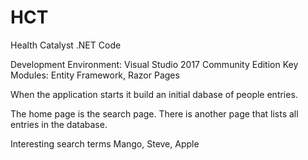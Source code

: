 # HCT
Health Catalyst .NET Code

Development Environment: Visual Studio 2017 Community Edition
Key Modules: Entity Framework, Razor Pages

When the application starts it build an initial dabase of people entries.

The home page is the search page. There is another page that lists all entries in the database.

Interesting search terms Mango, Steve, Apple
